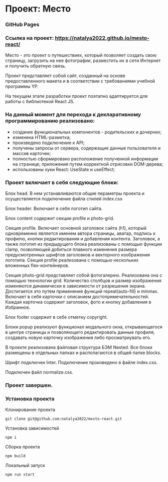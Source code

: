 # Проект: Место
### GitHub Pages
### Ссылка на проект: https://natalya2022.github.io/mesto-react/
Место - это проект о путешествиях, который позволяет создать свою страницу, загрузить на нее фотографии, разместить их в сети Интернет и получить обратную связь.

Проект представляет собой сайт, созданный на основе предоставленного макета и в соответствии с требованиями учебной программы YP.

На текущем этапе разработки проект поэтапно адаптируется для работы с библиотекой React JS.

### На данный момент для перехода к декларативному программированию реализовано:

* создание функциональных компонентов - родительских и дочерних;
* изменена HTML-разметка;
* произведено подключение к API;
* получены запросы от сервера, содержащие данные пользователя и массив карточек;
* полностью сформировано расположение полученной информации на странице; приложения путем корректной отрисовки DOM-дерева;
* использованы хуки React: UseState и useEffect;


### Проект включает в себя следующие блоки:

Блок head. В нем устанавливаются общие пераметры проекта и осуществляется подключение файла стилей index.css

Блок header. Включает в себя логотип сайта.

Блок content содержит секции profile и photo-grid.

Секция profile. Включает основной заголовок сайта (h1), который одновременно является именем автора страницы, аватар, подпись к профилю, кнопки редактирования и добавления контента. Заголовок, а также логотип из предыдущего блока реализованы с помощью функции clamp, позволяющей добиться плавного изменения размера предусмотренных шрифтов заголовков и векторного изображения логотипа. Секция profile реализована с помощью нескольких вложенных flex-контейнеров.

Секция photo-grid представляет собой фотогалерею. Реализована она с помощью технологии grid. Количество столбцов и размер изображения изменяются динамически в зависимости от разрешения экрана. Достигается это путем применения функций repeat(auto-fill) и minmax. Включает в себя карточки с описанием достопримечательностей. Каждая карточка содержит заголовок, фото и кнопку добавления в Избранное.

Блок footer содержит в себе отметку copyright.

Блоки popup реализуют функционал модального окна, открывающегося в центре страницы и позволяющего редактировать данные профиля, создавать новую карточку изображения либо просматриувать его.

В проекте реализована файловая структура БЭМ Nested.
Все блоки размещены в отдельных папках и располагаются в общей папке blocks.

Шрифт подключен Inter. Подключение произведено в файле index.css.

Подключен файл normalize.css.

### Проект завершен.

### Установка проекта
Клонирование проекта
```
git clone git@github.com:natalya2022/mesto-react.git
```
Установка зависимостей
```
npm i
```
Сборка проекта
```
npm build
```
Локальный запуск
```
npm run start
```

